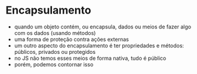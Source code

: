 # Encapsulamento
- quando um objeto contém, ou encapsula, dados ou meios de fazer algo com os dados (usando métodos)
- uma forma de proteção contra ações externas
- um outro aspecto do encapsulamento é ter propriedades e métodos: públicos, privados ou protegidos
- no JS não temos esses meios de forma nativa, tudo é público
- porém, podemos contornar isso 


